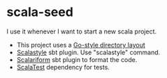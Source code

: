 # scala-seed
I use it whenever I want to start a new scala project.

* This project uses a [Go-style directory layout](http://blog.michaelhamrah.com/2014/12/go-style-directory-layout-for-scala-with-sbt/)
* [Scalastyle](http://www.scalastyle.org/) sbt plugin. Use "scalastyle" command. 
* [Scalariform](https://github.com/sbt/sbt-scalariform) sbt plugin to format the code.
* [ScalaTest](http://www.scalatest.org/) dependency for tests.
